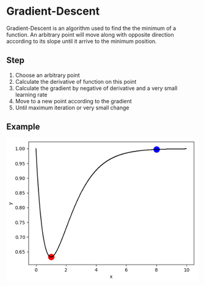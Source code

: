 # Gradient-Descent
Gradient-Descent is an algorithm used to find the the minimum of a function. An arbitrary point will move along with opposite direction according to its slope until it arrive to the minimum position.

## Step
1. Choose an arbitrary point
2. Calculate the derivative of function on this point
3. Calculate the gradient by negative of derivative and a very small learning rate
3. Move to a new point according to the gradient
4. Until maximum iteration or very small change

## Example
![image](https://github.com/ChienKangLu/Gradient-Descent/blob/master/gradient-descent-example.png)


